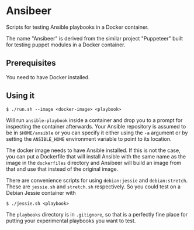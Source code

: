 # Ansibeer

Scripts for testing Ansible playbooks in a Docker container.

The name "Ansibeer" is derived from the similar project "Puppeteer" 
built for testing puppet modules in a Docker container.

## Prerequisites

You need to have Docker installed.

## Using it

    $ ./run.sh --image <docker-image> <playbook>

Will run `ansible-playbook` inside a container and drop you to a prompt
for inspecting the container afterwards. Your Ansible repository is assumed
to be in `$HOME/ansible` or you can specify it either using the `-a` argument
or by setting the `ANSIBLE_HOME` environment variable to point to its location.

The docker image needs to have Ansible installed. If this is not the
case, you can put a Dockerfile that will install Ansible with the same
name as the image in the `dockerfiles` directory and Ansibeer will
build an image from that and use that instead of the original image.

There are convenience scripts for using `debian:jessie` and `debian:stretch`.
These are `jessie.sh` and `stretch.sh` respectively. So you could test on
a Debian Jessie container with

    $ ./jessie.sh <playbook>

The `playbooks` directory is in `.gitignore`, so that is a perfectly fine
place for putting your experimental playbooks you want to test.
